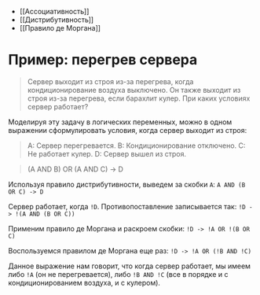 - [[Ассоциативность]]
- [[Дистрибутивность]]
- [[Правило де Моргана]]

# Пример: перегрев сервера

> Сервер выходит из строя из-за перегрева, когда кондиционирование воздуха выключено. Он также выходит из строя из-за перегрева, если барахлит кулер. При каких условиях сервер работает?

Моделируя эту задачу в логических переменных, можно в одном выражении сформулировать
условия, когда сервер выходит из строя:

> A: Сервер перегревается.
> B: Кондиционирование отключено.
> C: Не работает кулер.
> D: Сервер вышел из строя.

> (A AND B) OR (A AND C) -> D

Используя правило дистрибутивности, выведем за скобки `A`:
`A AND (B OR C) -> D`

Сервер работает, когда `!D`. Противопоставление записывается так:
`!D -> !(A AND (B OR C))`

Применим правило де Моргана и раскроем скобки:
`!D -> !A OR !(B OR C)`

Воспользуемся правилом де Моргана еще раз:
`!D -> !A OR (!B AND !C)`

Данное выражение нам говорит, что когда сервер работает, мы имеем либо `!A` (он не
перегревается), либо `!B AND !C` (все в порядке и с кондиционированием воздуха, и с кулером).